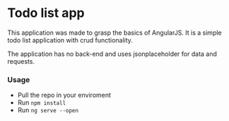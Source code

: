 # Todo list app

This application was made to grasp the basics of AngularJS.
It is a simple todo list application with crud functionality.

The application has no back-end and uses jsonplaceholder for data and requests.

### Usage
* Pull the repo in your enviroment
* Run ```npm install```
* Run ```ng serve --open```

